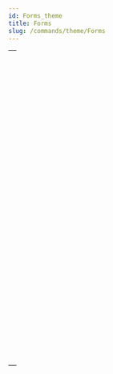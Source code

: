 ```yaml
---
id: Forms_theme
title: Forms
slug: /commands/theme/Forms
---
```


|                                                                                                                               |
| ----------------------------------------------------------------------------------------------------------------------------- |
| [<!-- INCLUDE #_command_.Current form name.Syntax -->](../../commands-legacy/current-form-name.md)<br/>                       |
| [<!-- INCLUDE #_command_.Form.Syntax -->](../../commands/form.md)<br/>                                                        |
| [<!-- INCLUDE #_command_.FORM Convert to dynamic.Syntax -->](../../commands-legacy/form-convert-to-dynamic.md)<br/>           |
| [<!-- INCLUDE #_command_.FORM FIRST PAGE.Syntax -->](../../commands-legacy/form-first-page.md)<br/>                           |
| [<!-- INCLUDE #_command_.FORM Get color scheme.Syntax -->](../../commands-legacy/form-get-color-scheme.md)<br/>               |
| [<!-- INCLUDE #_command_.FORM Get current page.Syntax -->](../../commands-legacy/form-get-current-page.md)<br/>               |
| [<!-- INCLUDE #_command_.FORM GET ENTRY ORDER.Syntax -->](../../commands-legacy/form-get-entry-order.md)<br/>                 |
| [<!-- INCLUDE #_command_.FORM GET HORIZONTAL RESIZING.Syntax -->](../../commands-legacy/form-get-horizontal-resizing.md)<br/> |
| [<!-- INCLUDE #_command_.FORM GET OBJECTS.Syntax -->](../../commands-legacy/form-get-objects.md)<br/>                         |
| [<!-- INCLUDE #_command_.FORM GET PROPERTIES.Syntax -->](../../commands-legacy/form-get-properties.md)<br/>                   |
| [<!-- INCLUDE #_command_.FORM GET VERTICAL RESIZING.Syntax -->](../../commands-legacy/form-get-vertical-resizing.md)<br/>     |
| [<!-- INCLUDE #_command_.FORM GOTO PAGE.Syntax -->](../../commands-legacy/form-goto-page.md)<br/>                             |
| [<!-- INCLUDE #_command_.FORM LAST PAGE.Syntax -->](../../commands-legacy/form-last-page.md)<br/>                             |
| [<!-- INCLUDE #_command_.FORM LOAD.Syntax -->](../../commands/form-load.md)<br/>                                              |
| [<!-- INCLUDE #_command_.FORM NEXT PAGE.Syntax -->](../../commands-legacy/form-next-page.md)<br/>                             |
| [<!-- INCLUDE #_command_.FORM PREVIOUS PAGE.Syntax -->](../../commands-legacy/form-previous-page.md)<br/>                     |
| [<!-- INCLUDE #_command_.FORM SCREENSHOT.Syntax -->](../../commands-legacy/form-screenshot.md)<br/>                           |
| [<!-- INCLUDE #_command_.FORM SET ENTRY ORDER.Syntax -->](../../commands-legacy/form-set-entry-order.md)<br/>                 |
| [<!-- INCLUDE #_command_.FORM SET HORIZONTAL RESIZING.Syntax -->](../../commands-legacy/form-set-horizontal-resizing.md)<br/> |
| [<!-- INCLUDE #_command_.FORM SET INPUT.Syntax -->](../../commands-legacy/form-set-input.md)<br/>                             |
| [<!-- INCLUDE #_command_.FORM SET OUTPUT.Syntax -->](../../commands-legacy/form-set-output.md)<br/>                           |
| [<!-- INCLUDE #_command_.FORM SET SIZE.Syntax -->](../../commands-legacy/form-set-size.md)<br/>                               |
| [<!-- INCLUDE #_command_.FORM SET VERTICAL RESIZING.Syntax -->](../../commands-legacy/form-set-vertical-resizing.md)<br/>     |
| [<!-- INCLUDE #_command_.FORM UNLOAD.Syntax -->](../../commands-legacy/form-unload.md)<br/>                                   |
